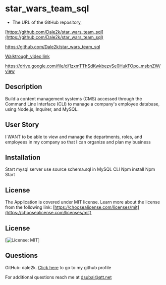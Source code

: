 # star_wars_team_sql


- The URL of the GitHub repository,

[https://github.com/Dale2k/star_wars_team_sql](https://github.com/Dale2k/star_wars_team_sql)

https://github.com/Dale2k/star_wars_team_sql



[Walktrough_video link](https://drive.google.com/file/d/1zxmTThSdKwkbezvSe0HukTOpo_msbnZW/view)

https://drive.google.com/file/d/1zxmTThSdKwkbezvSe0HukTOpo_msbnZW/view

## Description

 Build a content management systems (CMS) accessed through the Command Line Interface (CLI) to manage a company's employee database, using Node.js, Inquirer, and MySQL.



## User Story

I WANT to be able to view and manage the departments, roles, and employees in my company so that I can organize and plan my business


## Installation


Start mysql server 
use  source schema.sql in MySQL CLI
Npm install
Npm Start 


## License

The Application is covered under MIT license. Learn more about the license from the following link: [https://choosealicense.com/licenses/mit](https://choosealicense.com/licenses/mit)

## License

[![License: MIT](https://img.shields.io/badge/License-MIT-yellow.svg)]

## Questions

GitHub: dale2k. [Click here](https://github.com/dale2k) to go to my github profile

For additional questions reach me at dsubal@att.net

